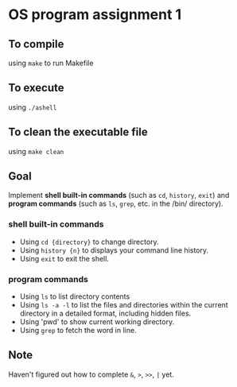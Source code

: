 # OS program assignment 1

## To compile 
using `make` to run Makefile

## To execute
using `./ashell`

## To clean the executable file
using `make clean`


## Goal
Implement **shell built-in commands** (such as `cd`, `history`, `exit`) and **program commands** (such as `ls`, `grep`, etc. in the /bin/ directory).

### shell built-in commands
* Using `cd {directory}` to change directory.
* Using `history {n}` to displays your command line history.
* Using `exit` to exit the shell.

### program commands
* Using `ls` to  list directory contents
* Using `ls -a -l` to  list the files and directories within the current directory in a detailed format, including hidden files.
* Using 'pwd' to show current working directory.
* Using `grep` to fetch the word in line.

## Note
Haven't figured out how to complete  `&`, `>`, `>>`, `|`  yet.
